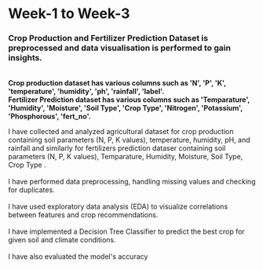 # Week-1 to Week-3
<h3>Crop Production and Fertilizer Prediction Dataset is preprocessed and data visualisation is performed to gain insights.</h3>
<br>
<b>Crop production dataset has various columns such as 'N', 'P', 'K', 'temperature', 'humidity', 'ph', 'rainfall', 'label'.</b>
<br>
<b>Fertilizer Prediction dataset has various columns such as 'Temparature', 'Humidity', 'Moisture', 'Soil Type', 'Crop Type', 'Nitrogen', 'Potassium', 'Phosphorous', 'fert_no'.</b>

  <br>
<p>I have collected and analyzed agricultural dataset for crop production containing soil parameters (N, P, K values), temperature, humidity, pH, and rainfall and similarly for fertilizers prediction dataser containing soil parameters (N, P, K values), Temparature, Humidity, Moisture, Soil Type, Crop Type .
<br><br>I have performed data preprocessing, handling missing values and checking for duplicates.
<br><br>I have used exploratory data analysis (EDA) to visualize correlations between features and crop recommendations.
<br><br>I have implemented a Decision Tree Classifier to predict the best crop for given soil and climate conditions.
<br><br>I have also evaluated the model's accuracy</p>
